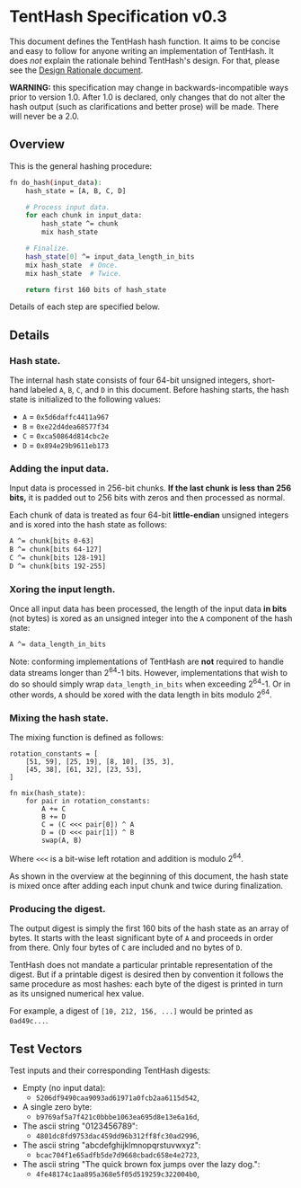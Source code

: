 # TentHash Specification v0.3

This document defines the TentHash hash function.  It aims to be concise and easy to follow for anyone writing an implementation of TentHash.  It does *not* explain the rationale behind TentHash's design.  For that, please see the [Design Rationale document](design_rationale.md).

**WARNING:** this specification may change in backwards-incompatible ways prior to version 1.0.  After 1.0 is declared, only changes that do not alter the hash output (such as clarifications and better prose) will be made.  There will never be a 2.0.


## Overview

This is the general hashing procedure:

```sh
fn do_hash(input_data):
    hash_state = [A, B, C, D]

    # Process input data.
    for each chunk in input_data:
        hash_state ^= chunk
        mix hash_state

    # Finalize.
    hash_state[0] ^= input_data_length_in_bits
    mix hash_state  # Once.
    mix hash_state  # Twice.

    return first 160 bits of hash_state
```

Details of each step are specified below.


## Details

### Hash state.

The internal hash state consists of four 64-bit unsigned integers, short-hand labeled `A`, `B`, `C`, and `D` in this document.  Before hashing starts, the hash state is initialized to the following values:

- `A` = `0x5d6daffc4411a967`
- `B` = `0xe22d4dea68577f34`
- `C` = `0xca50864d814cbc2e`
- `D` = `0x894e29b9611eb173`


### Adding the input data.

Input data is processed in 256-bit chunks.  **If the last chunk is less than 256 bits,** it is padded out to 256 bits with zeros and then processed as normal.

Each chunk of data is treated as four 64-bit **little-endian** unsigned integers and is xored into the hash state as follows:

```sh
A ^= chunk[bits 0-63]
B ^= chunk[bits 64-127]
C ^= chunk[bits 128-191]
D ^= chunk[bits 192-255]
```


### Xoring the input length.

Once all input data has been processed, the length of the input data **in bits** (not bytes) is xored as an unsigned integer into the `A` component of the hash state:

```sh
A ^= data_length_in_bits
```

Note: conforming implementations of TentHash are **not** required to handle data streams longer than 2<sup>64</sup>-1 bits.  However, implementations that wish to do so should simply wrap `data_length_in_bits` when exceeding 2<sup>64</sup>-1.  Or in other words, `A` should be xored with the data length in bits modulo 2<sup>64</sup>.


### Mixing the hash state.

The mixing function is defined as follows:

```
rotation_constants = [
    [51, 59], [25, 19], [8, 10], [35, 3],
    [45, 38], [61, 32], [23, 53],
]

fn mix(hash_state):
    for pair in rotation_constants:
        A += C
        B += D
        C = (C <<< pair[0]) ^ A
        D = (D <<< pair[1]) ^ B
        swap(A, B)
```

Where `<<<` is a bit-wise left rotation and addition is modulo 2<sup>64</sup>.

As shown in the overview at the beginning of this document, the hash state is mixed once after adding each input chunk and twice during finalization.


### Producing the digest.

The output digest is simply the first 160 bits of the hash state as an array of bytes.  It starts with the least significant byte of `A` and proceeds in order from there.  Only four bytes of `C` are included and no bytes of `D`.

TentHash does not mandate a particular printable representation of the digest.  But if a printable digest is desired then by convention it follows the same procedure as most hashes: each byte of the digest is printed in turn as its unsigned numerical hex value.

For example, a digest of `[10, 212, 156, ...]` would be printed as `0ad49c...`.


## Test Vectors

Test inputs and their corresponding TentHash digests:

- Empty (no input data):
    - `5206df9490caa9093ad61971a0fcb2aa6115d542`,
- A single zero byte:
    - `b9769af5a7f421c0bbbe1063ea695d8e13e6a16d`,
- The ascii string "0123456789":
    - `4801dc8fd9753dac459dd96b312ff8fc30ad2996`,
- The ascii string "abcdefghijklmnopqrstuvwxyz":
    - `bcac704f1e65adfb5de7d9668cbadc658e4e2723`,
- The ascii string "The quick brown fox jumps over the lazy dog.":
    - `4fe48174c1aa895a368e5f05d519259c322004b0`,
